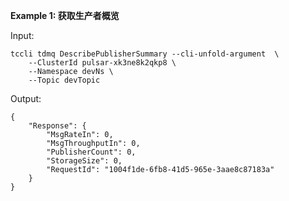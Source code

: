 **Example 1: 获取生产者概览**



Input: 

```
tccli tdmq DescribePublisherSummary --cli-unfold-argument  \
    --ClusterId pulsar-xk3ne8k2qkp8 \
    --Namespace devNs \
    --Topic devTopic
```

Output: 
```
{
    "Response": {
        "MsgRateIn": 0,
        "MsgThroughputIn": 0,
        "PublisherCount": 0,
        "StorageSize": 0,
        "RequestId": "1004f1de-6fb8-41d5-965e-3aae8c87183a"
    }
}
```

